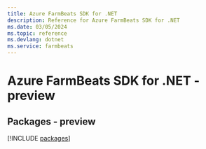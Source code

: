 ```yaml
---
title: Azure FarmBeats SDK for .NET
description: Reference for Azure FarmBeats SDK for .NET
ms.date: 03/05/2024
ms.topic: reference
ms.devlang: dotnet
ms.service: farmbeats
---
```

# Azure FarmBeats SDK for .NET - preview
## Packages - preview
[!INCLUDE [packages](farmbeats-index.md)]